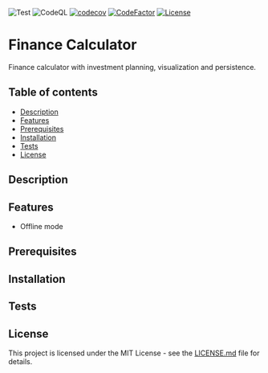 ![Test](https://github.com/Nalhin/FinanceCalculator/workflows/Test/badge.svg)
![CodeQL](https://github.com/Nalhin/FinanceCalculator/workflows/CodeQL/badge.svg)
[![codecov](https://codecov.io/gh/Nalhin/FinanceCalculator/branch/main/graph/badge.svg)](https://codecov.io/gh/Nalhin/FinanceCalculator)
[![CodeFactor](https://www.codefactor.io/repository/github/nalhin/financecalculator/badge)](https://www.codefactor.io/repository/github/nalhin/financecalculator)
[![License](https://img.shields.io/github/license/nalhin/Chess)](LICENSE.md)

# Finance Calculator

Finance calculator with investment planning, visualization and persistence.

## Table of contents

* [Description](#description)
* [Features](#features)
* [Prerequisites](#prerequisites)
* [Installation](#installation)
* [Tests](#tests)
* [License](#license)

## Description

## Features

* Offline mode

## Prerequisites

## Installation

## Tests

## License

This project is licensed under the MIT License - see the [LICENSE.md](LICENSE.md) file for details.

